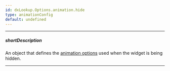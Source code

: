 ```yaml
---
id: dxLookup.Options.animation.hide
type: animationConfig
default: undefined
---
```

---
##### shortDescription
An object that defines the [animation options](/api-reference/50%20Common/Object%20Structures/animationConfig/animationConfig.md '/Documentation/ApiReference/Common/Object_Structures/animationConfig/') used when the widget is being hidden.

---
